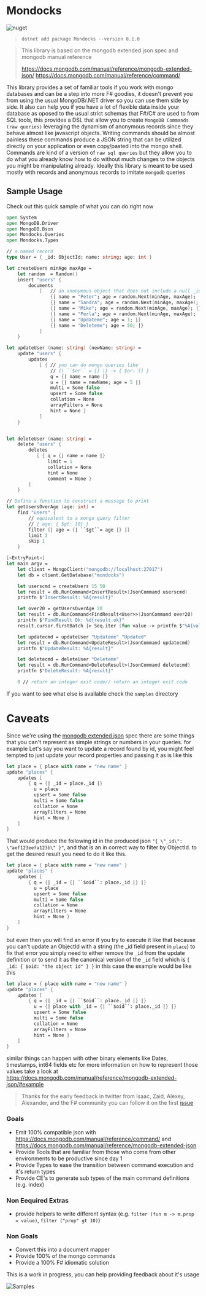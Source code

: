 [mongodb extended json]: https://docs.mongodb.com/manual/reference/mongodb-extended-json/

# Mondocks

![nuget](https://badgen.net/nuget/v/mondocks/pre)

> ```
> dotnet add package Mondocks --version 0.1.0
> ```

> This library is based on the mongodb extended json spec and mongodb manual reference
>
> https://docs.mongodb.com/manual/reference/mongodb-extended-json/
> https://docs.mongodb.com/manual/reference/command/

This library provides a set of familiar tools if you work with mongo databases and can be a step into more F# goodies, it doesn't prevent you from using the usual MongoDB/.NET driver so you can use them side by side. It also can help you if you have a lot of flexible data inside your database as oposed to the usual strict schemas that F#/C# are used to from SQL tools, this provides a DSL that allow you to create `MongoDB Commands (raw queries)` leveraging the dynamism of anonymous records since they behave almost like javascript objects.
Writing commands should be almost painless these commands produce a JSON string that can be utilized directly on your application or even copy/pasted into the mongo shell.
Commands are kind of a version of `raw sql queries` but they allow you to do what you already know how to do without much changes to the objects you might be manipulating already.
Ideally this library is meant to be used mostly with records and anonymous records to imitate `mongodb` queries

## Sample Usage

Check out this quick sample of what you can do right now

```fsharp
open System
open MongoDB.Driver
open MongoDB.Bson
open Mondocks.Queries
open Mondocks.Types

// a named record
type User = { _id: ObjectId; name: string; age: int }

let createUsers minAge maxAge =
    let random  = Random()
    insert "users" {
        documents
            [   // an anonymous object that does not include a null _id
                {| name = "Peter"; age = random.Next(minAge, maxAge); |}
                {| name = "Sandra"; age = random.Next(minAge, maxAge); |}
                {| name = "Mike"; age = random.Next(minAge, maxAge); |}
                {| name = "Perla"; age = random.Next(minAge, maxAge); |}
                {| name = "Updateme"; age = 1; |}
                {| name = "Deleteme"; age = 50; |}
            ]
    }

let updateUser (name: string) (newName: string) =
    update "users" {
        updates
            [ { // you can do mongo queries like
                // {| ``$or`` = [] |} -> { $or: [] }
                q = {| name = name |}
                u = {| name = newName; age = 5 |}
                multi = Some false
                upsert = Some false
                collation = None
                arrayFilters = None
                hint = None }
            ]
    }


let deleteUser (name: string) =
    delete "users" {
        deletes
           [ { q = {| name = name |}
               limit = 1
               collation = None
               hint = None
               comment = None }
        ]
    }

// Define a function to construct a message to print
let getUsersOverAge (age: int) =
    find "users" {
        // equivalent to a mongo query filter
        // { age: { $gt: 10} }
        filter {| age = {| ``$gt``= age |} |}
        limit 2
        skip 1
    }

[<EntryPoint>]
let main argv =
    let client = MongoClient("mongodb://localhost:27017")
    let db = client.GetDatabase("mondocks")

    let userscmd = createUsers 15 50
    let result = db.RunCommand<InsertResult>(JsonCommand userscmd)
    printfn $"InsertResult: %A{result}"

    let over20 = getUsersOverAge 20
    let result = db.RunCommand<FindResult<User>>(JsonCommand over20)
    printfn $"FindResult Ok: %d{result.ok}"
    result.cursor.firstBatch |> Seq.iter (fun value -> printfn $"%A{value}")

    let updatecmd = updateUser "Updateme" "Updated"
    let result = db.RunCommand<UpdateResult>(JsonCommand updatecmd)
    printfn $"UpdateResult: %A{result}"

    let deletecmd = deleteUser "Deleteme"
    let result = db.RunCommand<DeleteResult>(JsonCommand deletecmd)
    printfn $"DeleteResult: %A{result}"

    0 // return an integer exit code// return an integer exit code
```

If you want to see what else is available check the `samples` directory

# Caveats

Since we're using the [mongodb extended json] spec there are some things that you can't represent as simple strings or numbers in your queries. for example
Let's say you want to update a record found by id, you might feel tempted to just update your record properties and passing it as is like this

```fsharp
let place = { place with name = "new name" }
update "places" {
    updates [
        { q = {| _id = place._id |}
          u = place
          upsert = Some false
          multi = Some false
          collation = None
          arrayFilters = None
          hint = None }
    ]
}
```

That would produce the following id in the produced json `"{ \"_id\": \"aef123eefa123b\" }"`, and that is an in correct way to filter by ObjectId. to get the desired result you need to do it like this.

```fsharp
let place = { place with name = "new name" }
update "places" {
    updates [
        { q = {| _id = {| ``$oid``: place._id |} |}
          u = place
          upsert = Some false
          multi = Some false
          collation = None
          arrayFilters = None
          hint = None }
    ]
}
```

but even then you will find an error if you try to execute it like that because you can't update an ObjectId with a string (the \_id field present in `place`) to fix that error you simply need to either remove the `_id` from the update definition or to send it as the canonical version of the `_id` field which is `{ _id: { $oid: "the object id" } }` in this case the example would be like this

```fsharp
let place = { place with name = "new name" }
update "places" {
    updates [
        { q = {| _id = {| ``$oid``: place._id |} |}
          u = {| place with _id = {| ``$oid``: place._id |} |}
          upsert = Some false
          multi = Some false
          collation = None
          arrayFilters = None
          hint = None }
    ]
}
```

similar things can happen with other binary elements like Dates, timestamps, int64 fields etc for more information on how to represent those values take a look at
https://docs.mongodb.com/manual/reference/mongodb-extended-json/#example

> Thanks for the early feedback in twitter from Isaac, Zaid, Alexey, Alexander, and the F# community
> you can follow it on the first [issue](https://github.com/AngelMunoz/Mondocks/issues/1)

### Goals

- Emit 100% compatible json with https://docs.mongodb.com/manual/reference/command/ and https://docs.mongodb.com/manual/reference/mongodb-extended-json
- Provide Tools that are familiar from those who come from other environments to be productive since day 1
- Provide Types to ease the transition between command execution and it's return types
- Provide CE's to generate sub types of the main command definitions (e.g. index)

### Non Eequired Extras

- provide helpers to write different syntax (e.g. `filter (fun m -> m.prop = value)`, `filter ("prop" gt 10)`)

### Non Goals

- Convert this into a document mapper
- Provide 100% of the mongo commands
- Provide a 100% F# idiomatic solution

This is a work in progress, you can help providing feedback about it's usage

![Samples](./2020-11-22_14-51.png)
